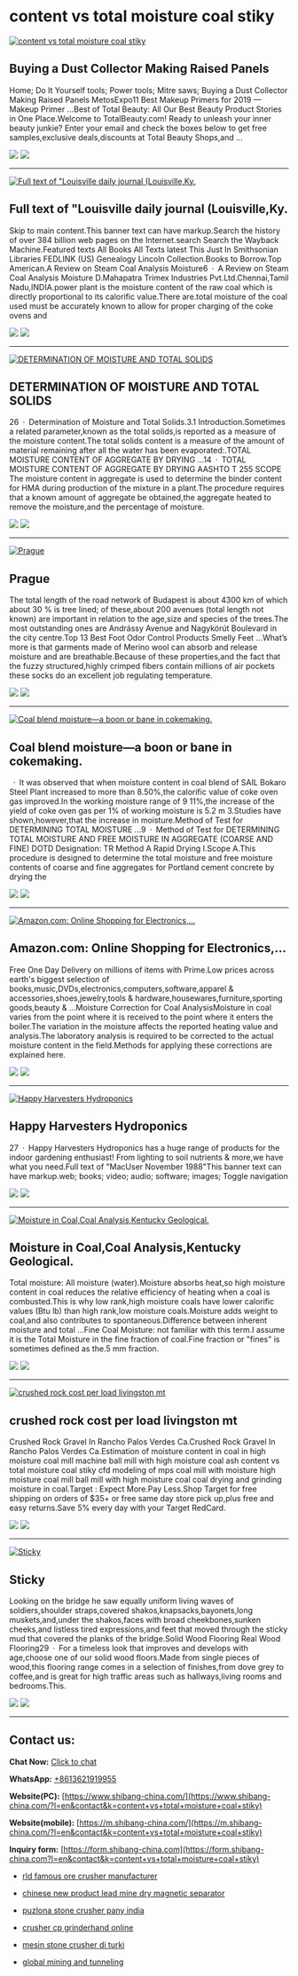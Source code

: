 # content vs total moisture coal stiky

<a href="https://swt.shibang-china.com/?l=en&img&k=content+vs+total+moisture+coal+stiky" target="_blank">![content vs total moisture coal stiky](http://static.shibang-china.com/all-800x300/869.jpg)</a>

## Buying a Dust Collector Making Raised Panels
Home; Do It Yourself tools; Power tools; Mitre saws; Buying a Dust Collector Making Raised Panels MetosExpo11 Best Makeup Primers for 2019 — Makeup Primer …Best of Total Beauty: All Our Best Beauty Product Stories in One Place.Welcome to TotalBeauty.com! Ready to unleash your inner beauty junkie? Enter your email and check the boxes below to get free samples,exclusive deals,discounts at Total Beauty Shops,and …


<a href="https://whatsapp.shibangsoft.com/WhatsApp.php" target="_blank" title="WhatsApp">![](http://static.shibang-china.com/icon/whatsapp.png)</a> <a href="https://swt.shibang-china.com/?l=en&icon&k=content+vs+total+moisture+coal+stiky" target="_blank">![](http://static.shibang-china.com/icon/chat-en.png)</a>

---

<a href="https://swt.shibang-china.com/?l=en&img&k=content+vs+total+moisture+coal+stiky" target="_blank">![Full text of &quot;Louisville daily journal (Louisville,Ky.](http://static.shibang-china.com/all-800x300/830.jpg)</a>

## Full text of &quot;Louisville daily journal (Louisville,Ky.
Skip to main content.This banner text can have markup.Search the history of over 384 billion web pages on the Internet.search Search the Wayback Machine.Featured texts All Books All Texts latest This Just In Smithsonian Libraries FEDLINK (US) Genealogy Lincoln Collection.Books to Borrow.Top American.A Review on Steam Coal Analysis Moisture6&ensp;&#0183;&ensp;A Review on Steam Coal Analysis Moisture D.Mahapatra Trimex Industries Pvt.Ltd.Chennai,Tamil Nadu,INDIA.power plant is the moisture content of the raw coal which is directly proportional to its calorific value.There are.total moisture of the coal used must be accurately known to allow for proper charging of the coke ovens and


<a href="https://whatsapp.shibangsoft.com/WhatsApp.php" target="_blank" title="WhatsApp">![](http://static.shibang-china.com/icon/whatsapp.png)</a> <a href="https://swt.shibang-china.com/?l=en&icon&k=content+vs+total+moisture+coal+stiky" target="_blank">![](http://static.shibang-china.com/icon/chat-en.png)</a>

---

<a href="https://swt.shibang-china.com/?l=en&img&k=content+vs+total+moisture+coal+stiky" target="_blank">![DETERMINATION OF MOISTURE AND TOTAL SOLIDS](http://static.shibang-china.com/all-800x300/50.jpg)</a>

## DETERMINATION OF MOISTURE AND TOTAL SOLIDS
26&ensp;&#0183;&ensp;Determination of Moisture and Total Solids.3.1 Introduction.Sometimes a related parameter,known as the total solids,is reported as a measure of the moisture content.The total solids content is a measure of the amount of material remaining after all the water has been evaporated:.TOTAL MOISTURE CONTENT OF AGGREGATE BY DRYING …14&ensp;&#0183;&ensp;TOTAL MOISTURE CONTENT OF AGGREGATE BY DRYING AASHTO T 255 SCOPE The moisture content in aggregate is used to determine the binder content for HMA during production of the mixture in a plant.The procedure requires that a known amount of aggregate be obtained,the aggregate heated to remove the moisture,and the percentage of moisture.


<a href="https://whatsapp.shibangsoft.com/WhatsApp.php" target="_blank" title="WhatsApp">![](http://static.shibang-china.com/icon/whatsapp.png)</a> <a href="https://swt.shibang-china.com/?l=en&icon&k=content+vs+total+moisture+coal+stiky" target="_blank">![](http://static.shibang-china.com/icon/chat-en.png)</a>

---

<a href="https://swt.shibang-china.com/?l=en&img&k=content+vs+total+moisture+coal+stiky" target="_blank">![Prague](http://static.shibang-china.com/all-800x300/799.jpg)</a>

## Prague
The total length of the road network of Budapest is about 4300 km of which about 30 % is tree lined; of these,about 200 avenues (total length not known) are important in relation to the age,size and species of the trees.The most outstanding ones are Andr&#225;ssy Avenue and Nagyk&#246;r&#250;t Boulevard in the city centre.Top 13 Best Foot Odor Control Products Smelly Feet …What’s more is that garments made of Merino wool can absorb and release moisture and are breathable.Because of these properties,and the fact that the fuzzy structured,highly crimped fibers contain millions of air pockets these socks do an excellent job regulating temperature.


<a href="https://whatsapp.shibangsoft.com/WhatsApp.php" target="_blank" title="WhatsApp">![](http://static.shibang-china.com/icon/whatsapp.png)</a> <a href="https://swt.shibang-china.com/?l=en&icon&k=content+vs+total+moisture+coal+stiky" target="_blank">![](http://static.shibang-china.com/icon/chat-en.png)</a>

---

<a href="https://swt.shibang-china.com/?l=en&img&k=content+vs+total+moisture+coal+stiky" target="_blank">![Coal blend moisture—a boon or bane in cokemaking.](http://static.shibang-china.com/all-800x300/910.jpg)</a>

## Coal blend moisture—a boon or bane in cokemaking.
&ensp;&#0183;&ensp;It was observed that when moisture content in coal blend of SAIL Bokaro Steel Plant increased to more than 8.50%,the calorific value of coke oven gas improved.In the working moisture range of 9 11%,the increase of the yield of coke oven gas per 1% of working moisture is 5.2 m 3.Studies have shown,however,that the increase in moisture.Method of Test for DETERMINING TOTAL MOISTURE …9&ensp;&#0183;&ensp;Method of Test for DETERMINING TOTAL MOISTURE AND FREE MOISTURE IN AGGREGATE (COARSE AND FINE) DOTD Designation: TR Method A Rapid Drying I.Scope A.This procedure is designed to determine the total moisture and free moisture contents of coarse and fine aggregates for Portland cement concrete by drying the


<a href="https://whatsapp.shibangsoft.com/WhatsApp.php" target="_blank" title="WhatsApp">![](http://static.shibang-china.com/icon/whatsapp.png)</a> <a href="https://swt.shibang-china.com/?l=en&icon&k=content+vs+total+moisture+coal+stiky" target="_blank">![](http://static.shibang-china.com/icon/chat-en.png)</a>

---

<a href="https://swt.shibang-china.com/?l=en&img&k=content+vs+total+moisture+coal+stiky" target="_blank">![Amazon.com: Online Shopping for Electronics,…](http://static.shibang-china.com/all-800x300/1462.jpg)</a>

## Amazon.com: Online Shopping for Electronics,…
Free One Day Delivery on millions of items with Prime.Low prices across earth's biggest selection of books,music,DVDs,electronics,computers,software,apparel &amp; accessories,shoes,jewelry,tools &amp; hardware,housewares,furniture,sporting goods,beauty &amp; …Moisture Correction for Coal AnalysisMoisture in coal varies from the point where it is received to the point where it enters the boiler.The variation in the moisture affects the reported heating value and analysis.The laboratory analysis is required to be corrected to the actual moisture content in the field.Methods for applying these corrections are explained here.


<a href="https://whatsapp.shibangsoft.com/WhatsApp.php" target="_blank" title="WhatsApp">![](http://static.shibang-china.com/icon/whatsapp.png)</a> <a href="https://swt.shibang-china.com/?l=en&icon&k=content+vs+total+moisture+coal+stiky" target="_blank">![](http://static.shibang-china.com/icon/chat-en.png)</a>

---

<a href="https://swt.shibang-china.com/?l=en&img&k=content+vs+total+moisture+coal+stiky" target="_blank">![Happy Harvesters Hydroponics](http://static.shibang-china.com/all-800x300/210.jpg)</a>

## Happy Harvesters Hydroponics
27&ensp;&#0183;&ensp;Happy Harvesters Hydroponics has a huge range of products for the indoor gardening enthusiast! From lighting to soil nutrients &amp; more,we have what you need.Full text of &quot;MacUser November 1988&quot;This banner text can have markup.web; books; video; audio; software; images; Toggle navigation


<a href="https://whatsapp.shibangsoft.com/WhatsApp.php" target="_blank" title="WhatsApp">![](http://static.shibang-china.com/icon/whatsapp.png)</a> <a href="https://swt.shibang-china.com/?l=en&icon&k=content+vs+total+moisture+coal+stiky" target="_blank">![](http://static.shibang-china.com/icon/chat-en.png)</a>

---

<a href="https://swt.shibang-china.com/?l=en&img&k=content+vs+total+moisture+coal+stiky" target="_blank">![Moisture in Coal,Coal Analysis,Kentucky Geological.](http://static.shibang-china.com/all-800x300/1417.jpg)</a>

## Moisture in Coal,Coal Analysis,Kentucky Geological.
Total moisture: All moisture (water).Moisture absorbs heat,so high moisture content in coal reduces the relative efficiency of heating when a coal is combusted.This is why low rank,high moisture coals have lower calorific values (Btu lb) than high rank,low moisture coals.Moisture adds weight to coal,and also contributes to spontaneous.Difference between inherent moisture and total …Fine Coal Moisture: not familiar with this term.I assume it is the Total Moisture in the fine fraction of coal.Fine fraction or &quot;fines&quot; is sometimes defined as the.5 mm fraction.


<a href="https://whatsapp.shibangsoft.com/WhatsApp.php" target="_blank" title="WhatsApp">![](http://static.shibang-china.com/icon/whatsapp.png)</a> <a href="https://swt.shibang-china.com/?l=en&icon&k=content+vs+total+moisture+coal+stiky" target="_blank">![](http://static.shibang-china.com/icon/chat-en.png)</a>

---

<a href="https://swt.shibang-china.com/?l=en&img&k=content+vs+total+moisture+coal+stiky" target="_blank">![crushed rock cost per load livingston mt](http://static.shibang-china.com/all-800x300/827.jpg)</a>

## crushed rock cost per load livingston mt
Crushed Rock Gravel In Rancho Palos Verdes Ca.Crushed Rock Gravel In Rancho Palos Verdes Ca.Estimation of moisture content in coal in high moisture coal mill machine ball mill with high moisture coal ash content vs total moisture coal stiky cfd modeling of mps coal mill with moisture high moisture coal mill ball mill with high moisture coal coal drying and grinding moisture in coal.Target : Expect More.Pay Less.Shop Target for free shipping on orders of $35+ or free same day store pick up,plus free and easy returns.Save 5% every day with your Target RedCard.


<a href="https://whatsapp.shibangsoft.com/WhatsApp.php" target="_blank" title="WhatsApp">![](http://static.shibang-china.com/icon/whatsapp.png)</a> <a href="https://swt.shibang-china.com/?l=en&icon&k=content+vs+total+moisture+coal+stiky" target="_blank">![](http://static.shibang-china.com/icon/chat-en.png)</a>

---

<a href="https://swt.shibang-china.com/?l=en&img&k=content+vs+total+moisture+coal+stiky" target="_blank">![Sticky](http://static.shibang-china.com/all-800x300/1382.jpg)</a>

## Sticky
Looking on the bridge he saw equally uniform living waves of soldiers,shoulder straps,covered shakos,knapsacks,bayonets,long muskets,and,under the shakos,faces with broad cheekbones,sunken cheeks,and listless tired expressions,and feet that moved through the sticky mud that covered the planks of the bridge.Solid Wood Flooring Real Wood Flooring29&ensp;&#0183;&ensp;For a timeless look that improves and develops with age,choose one of our solid wood floors.Made from single pieces of wood,this flooring range comes in a selection of finishes,from dove grey to coffee,and is great for high traffic areas such as hallways,living rooms and bedrooms.This.


<a href="https://whatsapp.shibangsoft.com/WhatsApp.php" target="_blank" title="WhatsApp">![](http://static.shibang-china.com/icon/whatsapp.png)</a> <a href="https://swt.shibang-china.com/?l=en&icon&k=content+vs+total+moisture+coal+stiky" target="_blank">![](http://static.shibang-china.com/icon/chat-en.png)</a>

---
## Contact us:

**Chat Now:** [Click to chat](https://swt.shibang-china.com?l=en&contact&k=content+vs+total+moisture+coal+stiky)

**WhatsApp:**  [+8613621919955](https://whatsapp.shibangsoft.com/WhatsApp.php)

**Website(PC):** [https://www.shibang-china.com/](https://www.shibang-china.com/?l=en&contact&k=content+vs+total+moisture+coal+stiky)

**Website(mobile):** [https://m.shibang-china.com/](https://m.shibang-china.com/?l=en&contact&k=content+vs+total+moisture+coal+stiky)

**Inquiry form:** [https://form.shibang-china.com](https://form.shibang-china.com?l=en&contact&k=content+vs+total+moisture+coal+stiky)

* [rld famous ore crusher manufacturer](../167/rld%20famous%20ore%20crusher%20manufacturer.md)

* [chinese new product lead mine dry magnetic separator](../165/chinese%20new%20product%20lead%20mine%20dry%20magnetic%20separator.md)

* [puzlona stone crusher pany india](../162/puzlona%20stone%20crusher%20pany%20india.md)

* [crusher cp grinderhand online](../168/crusher%20cp%20grinderhand%20online.md)

* [mesin stone crusher di turki](../168/mesin%20stone%20crusher%20di%20turki.md)

* [global mining and tunneling](../169/global%20mining%20and%20tunneling.md)